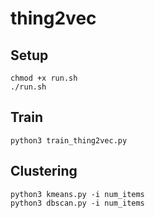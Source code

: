 # thing2vec

## Setup
```
chmod +x run.sh
./run.sh
```

## Train
```
python3 train_thing2vec.py
```

## Clustering
```
python3 kmeans.py -i num_items
python3 dbscan.py -i num_items
```

